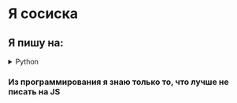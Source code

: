 <h1>Я сосиска</h1>

<h2>Я пишу на:</h2>
<details>
<summary>Python</summary>
- Телеграм Бот -> https://github.com/C0CNCKA/Python-projects/tree/main/DetSadBot
- Игра на развитие памяти -> https://github.com/C0CNCKA/Python-projects/tree/main/Pygame
- Консольная мини-игра Wordle -> https://github.com/C0CNCKA/Python-projects/tree/main/Worldy
</details>


<h3>Из программирования я знаю только то, что лучше не писать на JS</h3>

